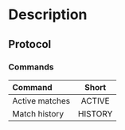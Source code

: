 # Description
## Protocol
### Commands
|Command|Short|
|:-----|:---:|
|Active matches| ACTIVE |
|Match history| HISTORY |

